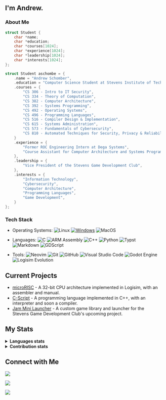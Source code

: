 ## I'm Andrew.

### About Me

<!-- - Computer Science Student at Stevens Institute of Technology
- CS382 and CS392 Course Assistant
- Vice President of the Stevens Game Development Club -->

```c
struct Student {
    char *name;
    char *education;
    char *courses[1024];
    char *experience[1024];
    char *leadership[1024];
    char *interests[1024];
};

struct Student aschombe = {
    .name = "Andrew Schomber",
    .education = "Computer Science Student at Stevens Institute of Technology",
    .courses = {
        "CS 306 - Intro to IT Security",
        "CS 334 - Theory of Computation",
        "CS 382 - Computer Architecture",
        "CS 392 - Systems Programming",
        "CS 492 - Operating Systems",
        "CS 496 - Programming Languages",
        "CS 516 - Compiler Design & Implementation",
        "CS 615 - Systems Administration",
        "CS 573 - Fundamentals of Cybersecurity",
        "CS 810 - Automated Techniques for Security, Privacy & Reliability",
    }
    .experience = {
        "Former ROC Engineering Intern at Dega Systems",
        "Course Assistant for Computer Architecture and Systems Programming Courses",
    },
    .leadership = {
        "Vice President of the Stevens Game Development Club",
    },
    .interests = {
        "Information Technology",
        "Cybersecurity",
        "Computer Architecture",
        "Programming Languages",
        "Game Development",
    }
};
```

### Tech Stack
- Operating Systems:
    ![Linux](https://img.shields.io/badge/-Linux-333333?style=flat&logo=linux)
    [![Windows](https://custom-icon-badges.demolab.com/badge/Windows-333333?logo=windows&logoColor=white)](#)
    ![MacOS](https://img.shields.io/badge/-MacOS-333333?style=flat&logo=apple)

- Languages:
    ![C](https://img.shields.io/badge/-C-333333?style=flat&logo=c)
    ![ARM Assembly](https://img.shields.io/badge/-ARM_Assembly-333333?style=flat&logo=ARM)
    ![C++](https://img.shields.io/badge/-C++-333333?logo=cplusplus&logoColor=blue)
    ![Python](https://img.shields.io/badge/-Python-333333?style=flat&logo=python)
    ![Typst](https://img.shields.io/badge/-Typst-333333?style=flat&logo=Typst)
    ![Markdown](https://img.shields.io/badge/-Markdown-333333?style=flat&logo=markdown)
    ![GDScript](https://img.shields.io/badge/-GDScript-333333?style=flat&logo=godotengine)
    
- Tools:
    ![Neovim](https://img.shields.io/badge/-Neovim-333333?style=flat&logo=neovim)
    ![Git](https://img.shields.io/badge/-Git-333333?style=flat&logo=git)
    ![GitHub](https://img.shields.io/badge/-GitHub-333333?style=flat&logo=github)
    ![Visual Studio Code](https://custom-icon-badges.demolab.com/badge/VSCode-333333.svg?logo=vsc&logoColor=blue)
    ![Godot Engine](https://img.shields.io/badge/-Godot_Engine-333333?style=flat&logo=godotengine)
    ![Logisim Evolution](https://img.shields.io/badge/-Logisim--Evolution-333333?style=flat&logo=logisim-evolution)

## Current Projects
- [microRISC](https://github.com/aschombe/microRISC) - A 32-bit CPU architecture implemented in Logisim, with an assembler and manual.
- [C-Script](https://github.com/aschombe/C-Script) - A programming language implemented in C++, with an interpreter and soon a compiler.
- [Jam Mini Launcher](https://github.com/aschombe/jam-mini-launcher) - A custom game library and launcher for the Stevens Game Development Club's upcoming project.

## My Stats
<details>
  <summary><b>Languages stats</b></summary>
  <br/>
    <picture align="right">
    <source media="(prefers-color-scheme: dark)" srcset="https://github-profile-summary-cards.vercel.app/api/cards/most-commit-language?username=aschombe&theme=nord_dark">
    <source media="(prefers-color-scheme: light)"srcset="https://github-profile-summary-cards.vercel.app/api/cards/most-commit-language?username=aschombe&theme=nord_bright">
    <img alt="Most commit languages" src="https://github-profile-summary-cards.vercel.app/api/cards/most-commit-language?username=aschombe&theme=nord_dark">
  </picture>
  <picture align="left">
    <source media="(prefers-color-scheme: dark)" srcset="https://github-profile-summary-cards.vercel.app/api/cards/repos-per-language?username=aschombe&theme=nord_dark">
    <source media="(prefers-color-scheme: light)"srcset="https://github-profile-summary-cards.vercel.app/api/cards/repos-per-language?username=aschombe&theme=nord_bright">
    <img alt="Repos per language" src="https://github-profile-summary-cards.vercel.app/api/cards/repos-per-language?username=aschombe&theme=nord_dark">
  </picture>
</details>

<details>
  <summary><b>Contribution stats</b></summary>
  <br/>
  <picture>
    <source media="(prefers-color-scheme: dark)" srcset="https://github-profile-summary-cards.vercel.app/api/cards/profile-details?username=aschombe&theme=nord_dark">
    <source media="(prefers-color-scheme: light)"srcset="https://github-profile-summary-cards.vercel.app/api/cards/profile-details?username=aschombe&theme=nord_bright">
    <img alt="My GitHub Stats" src="https://github-profile-summary-cards.vercel.app/api/cards/profile-details?username=aschombe&theme=nord_dark">
  </picture>
</details>

## Connect with Me

<a href="https://aschombe.github.io"><img src="https://img.shields.io/badge/Website-aschombe.github.io-333333?style=flat-square&logo=Firefox&logoColor=orange"/></a>

<a href="https://www.linkedin.com/in/andrew-schomber/"><img src="https://img.shields.io/badge/LinkedIn-andrew--schomber-333333?style=flat-squaree&logo=linkedin&logoColor=white"/></a>

<a href="mailto:aschombe@stevens.edu"><img src="https://img.shields.io/badge/Gmail-aschombe@stevens.edu-333333?style=flat-square&logo=Gmail"/></a>